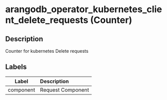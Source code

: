 # arangodb_operator_kubernetes_client_delete_requests (Counter)

## Description

Counter for kubernetes Delete requests

## Labels

|   Label   | Description       |
|:---------:|:------------------|
| component | Request Component |
